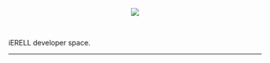 <!-- markdownlint-disable-next-line -->

<!-- Banner -->
<p align="center">
<img src="https://i.pinimg.com/originals/18/2c/38/182c3877f717f3ecbbf379e36699aa0e.gif" />
</p>


<br>

iERELL developer space.


---

